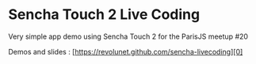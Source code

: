 Sencha Touch 2 Live Coding
===

Very simple app demo using Sencha Touch 2 for the ParisJS meetup #20

Demos and slides : [https://revolunet.github.com/sencha-livecoding][0]


 [0]: https://revolunet.github.com/sencha-livecoding